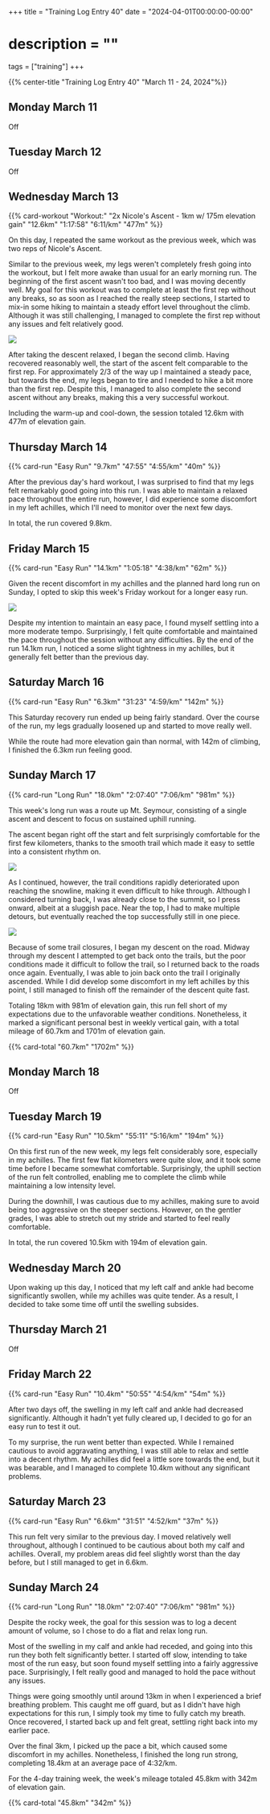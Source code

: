 +++
title = "Training Log Entry 40"
date = "2024-04-01T00:00:00-00:00"
# description = ""
tags = ["training"]
+++

{{% center-title "Training Log Entry 40" "March 11 - 24, 2024"%}}

## Monday March 11

Off

## Tuesday March 12

Off

## Wednesday March 13

{{% card-workout "Workout:" "2x Nicole's Ascent - 1km w/ 175m elevation gain" "12.6km" "1:17:58" "6:11/km" "477m" %}}

On this day, I repeated the same workout as the previous week, which was two reps of Nicole's Ascent.

Similar to the previous week, my legs weren't completely fresh going into the workout, but I felt more awake than usual for an early morning run.
The beginning of the first ascent wasn't too bad, and I was moving decently well.
My goal for this workout was to complete at least the first rep without any breaks, so as soon as I reached the really steep sections, I started to mix-in some hiking to maintain a steady effort level throughout the climb.
Although it was still challenging, I managed to complete the first rep without any issues and felt relatively good.

<div class="portrait"><img src="/images/gallery/2024/17.jpg.webp"></div>

After taking the descent relaxed, I began the second climb.
Having recovered reasonably well, the start of the ascent felt comparable to the first rep.
For approximately 2/3 of the way up I maintained a steady pace, but towards the end, my legs began to tire and I needed to hike a bit more than the first rep.
Despite this, I managed to also complete the second ascent without any breaks, making this a very successful workout.

Including the warm-up and cool-down, the session totaled 12.6km with 477m of elevation gain. 


## Thursday March 14

{{% card-run "Easy Run" "9.7km" "47:55" "4:55/km" "40m" %}}

After the previous day's hard workout, I was surprised to find that my legs felt remarkably good going into this run.
I was able to maintain a relaxed pace throughout the entire run, however, I did experience some discomfort in my left achilles, which I'll need to monitor over the next few days.

In total, the run covered 9.8km.


## Friday March 15

{{% card-run "Easy Run" "14.1km" "1:05:18" "4:38/km" "62m" %}}

Given the recent discomfort in my achilles and the planned hard long run on Sunday, I opted to skip this week's Friday workout for a longer easy run. 

<div class="landscape"><img src="/images/gallery/2024/18.jpg.webp"></div>

Despite my intention to maintain an easy pace, I found myself settling into a more moderate tempo.
Surprisingly, I felt quite comfortable and maintained the pace throughout the session without any difficulties.
By the end of the run 14.1km run, I noticed a some slight tightness in my achilles, but it generally felt better than the previous day.


## Saturday March 16

{{% card-run "Easy Run" "6.3km" "31:23" "4:59/km" "142m" %}}

This Saturday recovery run ended up being fairly standard.
Over the course of the run, my legs gradually loosened up and started to move really well.

While the route had more elevation gain than normal, with 142m of climbing, I finished the 6.3km run feeling good.


## Sunday March 17

{{% card-run "Long Run" "18.0km" "2:07:40" "7:06/km" "981m" %}}

This week's long run was a route up Mt. Seymour, consisting of a single ascent and descent to focus on sustained uphill running. 

The ascent began right off the start and felt surprisingly comfortable for the first few kilometers, thanks to the smooth trail which made it easy to settle into a consistent rhythm on.

<div class="landscape"><img src="/images/gallery/2024/19.jpg.webp"></div>

As I continued, however, the trail conditions rapidly deteriorated upon reaching the snowline, making it even difficult to hike through.
Although I considered turning back, I was already close to the summit, so I press onward, albeit at a sluggish pace. 
Near the top, I had to make multiple detours, but eventually reached the top successfully still in one piece.

<div class="portrait"><img src="/images/gallery/2024/20.jpg.webp"></div>

Because of some trail closures, I began my descent on the road.
Midway through my descent I attempted to get back onto the trails, but the poor conditions made it difficult to follow the trail, so I returned back to the roads once again.
Eventually, I was able to join back onto the trail I originally ascended. 
While I did develop some discomfort in my left achilles by this point, I still managed to finish off the remainder of the descent quite fast.

Totaling 18km with 981m of elevation gain, this run fell short of my expectations due to the unfavorable weather conditions. 
Nonetheless, it marked a significant personal best in weekly vertical gain, with a total mileage of 60.7km and 1701m of elevation gain.

{{% card-total "60.7km" "1702m" %}}


## Monday March 18

Off

## Tuesday March 19

{{% card-run "Easy Run" "10.5km" "55:11" "5:16/km" "194m" %}}

On this first run of the new week, my legs felt considerably sore, especially in my achilles.
The first few flat kilometers were quite slow, and it took some time before I became somewhat comfortable. 
Surprisingly, the uphill section of the run felt controlled, enabling me to complete the climb while maintaining a low intensity level.

During the downhill, I was cautious due to my achilles, making sure to avoid being too aggressive on the steeper sections.
However, on the gentler grades, I was able to stretch out my stride and started to feel really comfortable.

In total, the run covered 10.5km with 194m of elevation gain.


## Wednesday March 20

Upon waking up this day, I noticed that my left calf and ankle had become significantly swollen, while my achilles was quite tender. 
As a result, I decided to take some time off until the swelling subsides.


## Thursday March 21

Off

## Friday March 22

{{% card-run "Easy Run" "10.4km" "50:55" "4:54/km" "54m" %}}

After two days off, the swelling in my left calf and ankle had decreased significantly.
Although it hadn't yet fully cleared up, I decided to go for an easy run to test it out.

To my surprise, the run went better than expected. 
While I remained cautious to avoid aggravating anything, I was still able to relax and settle into a decent rhythm. 
My achilles did feel a little sore towards the end, but it was bearable, and I managed to complete 10.4km without any significant problems.


## Saturday March 23

{{% card-run "Easy Run" "6.6km" "31:51" "4:52/km" "37m" %}}

This run felt very similar to the previous day.
I moved relatively well throughout, although I continued to be cautious about both my calf and achilles.
Overall, my problem areas did feel slightly worst than the day before, but I still managed to get in 6.6km.


## Sunday March 24

{{% card-run "Long Run" "18.0km" "2:07:40" "7:06/km" "981m" %}}

Despite the rocky week, the goal for this session was to log a decent amount of volume, so I chose to do a flat and relax long run.

Most of the swelling in my calf and ankle had receded, and going into this run they both felt significantly better.
I started off slow, intending to take most of the run easy, but soon found myself settling into a fairly aggressive pace. 
Surprisingly, I felt really good and managed to hold the pace without any issues.

Things were going smoothly until around 13km in when I experienced a brief breathing problem. 
This caught me off guard, but as I didn't have high expectations for this run, I simply took my time to fully catch my breath.
Once recovered, I started back up and felt great, settling right back into my earlier pace.

Over the final 3km, I picked up the pace a bit, which caused some discomfort in my achilles.
Nonetheless, I finished the long run strong, completing 18.4km at an average pace of 4:32/km.

For the 4-day training week, the week's mileage totaled 45.8km with 342m of elevation gain.

{{% card-total "45.8km" "342m" %}}

